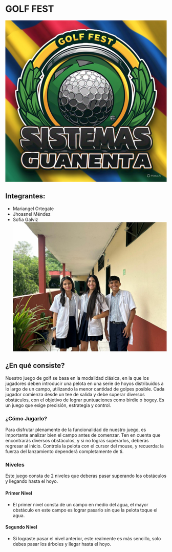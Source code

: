 # GOLF FEST
![Logo](logo.jpg)
## Integrantes:
- Mariangel Ortegate
- Jhoasnel Méndez
- Sofia Galviz
![integrantes](integrantes.jpg)
## ¿En qué consiste?

Nuestro juego de golf se basa en la modalidad clásica, en la que los jugadores deben introducir una pelota en una serie de hoyos distribuidos a lo largo de un campo, utilizando la menor cantidad de golpes posible. Cada jugador comienza desde un tee de salida y debe superar diversos obstáculos, con el objetivo de lograr puntuaciones como birdie o bogey. Es un juego que exige precisión, estrategia y control.

### ¿Cómo Jugarlo?
Para disfrutar plenamente de la funcionalidad de nuestro juego, es importante analizar bien el campo antes de comenzar. Ten en cuenta que encontrarás diversos obstáculos, y si no logras superarlos, deberás regresar al inicio. Controla la pelota con el cursor del mouse, y recuerda: la fuerza del lanzamiento dependerá completamente de ti.

### Niveles
Este juego consta de 2 niveles que deberas pasar superando los obstáculos y llegando hasta el hoyo.

#### Primer Nivel
- El primer nivel consta de un campo en medio del agua, el mayor obstáculo en este campo es lograr pasarlo sin que la pelota toque el agua.

#### Segundo Nivel
- Si lograste pasar el nivel anterior, este realmente es más sencillo, solo debes pasar los árboles y llegar hasta el hoyo.